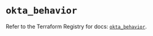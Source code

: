 # `okta_behavior`

Refer to the Terraform Registry for docs: [`okta_behavior`](https://registry.terraform.io/providers/okta/okta/4.17.0/docs/resources/behavior).
